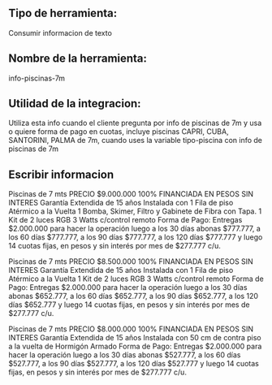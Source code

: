 ## Tipo de herramienta: 
Consumir informacion de texto

## Nombre de la herramienta:
info-piscinas-7m

## Utilidad de la integracion:
Utiliza esta info cuando el cliente pregunta por info de piscinas de 7m y usa o quiere forma de pago en cuotas, incluye piscinas CAPRI, CUBA, SANTORINI, PALMA de 7m, cuando uses la variable tipo-piscina con info de piscinas de 7m

## Escribir informacion

Piscinas de 7 mts PRECIO $9.000.000 100% FINANCIADA EN PESOS SIN INTERES
Garantía Extendida de 15 años 
Instalada con 1 Fila de piso Atérmico a la Vuelta
1 Bomba, Skimer, Filtro y Gabinete de Fibra con Tapa.
1 Kit de 2 luces RGB 3 Watts c/control remoto
Forma de Pago: 
Entregas $2.000.000 para hacer la operación luego a los 30 días abonas $777.777, a los 60 días $777.777, a los 90 días $777.777, a los 120 días $777.777 y luego 14 cuotas fijas, en pesos y sin interés por mes de $277.777 c/u. 

Piscinas de 7 mts PRECIO $8.500.000 100% FINANCIADA EN PESOS SIN INTERES
Garantía Extendida de 15 años 
Instalada con 1 Fila de piso Atérmico a la Vuelta
1 Kit de 2 luces RGB 3 Watts c/control remoto
Forma de Pago: 
Entregas $2.000.000 para hacer la operación luego a los 30 días abonas $652.777, a los 60 días $652.777, a los 90 días $652.777, a los 120 días $652.777 y luego 14 cuotas fijas, en pesos y sin interés por mes de $277.777 c/u. 


Piscinas de 7 mts PRECIO $8.000.000 100% FINANCIADA EN PESOS SIN INTERES
Garantía Extendida de 15 años 
Instalada con 50 cm de contra piso a la vuelta de Hormigón Armado
Forma de Pago: 
Entregas $2.000.000 para hacer la operación luego a los 30 días abonas $527.777, a los 60 días $527.777, a los 90 días $527.777, a los 120 días $527.777 y luego 14 cuotas fijas, en pesos y sin interés por mes de $277.777 c/u. 


